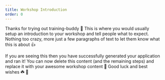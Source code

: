 ```yaml
---
title: Workshop Introduction
order: 0
---
```


Thanks for trying out training-buddy 🎉  This is where you would usually setup an introduction to your workshop and tell people what to expect. Nothing too crazy, more just a few paragraphs of text to let them know what this is about 👍

If you are seeing this then you have successfully generated your application and ran it! You can now delete this content (and the remaining steps) and replace it with your awesome workshop content 💪 Good luck and best wishes ☘️ 🎉
